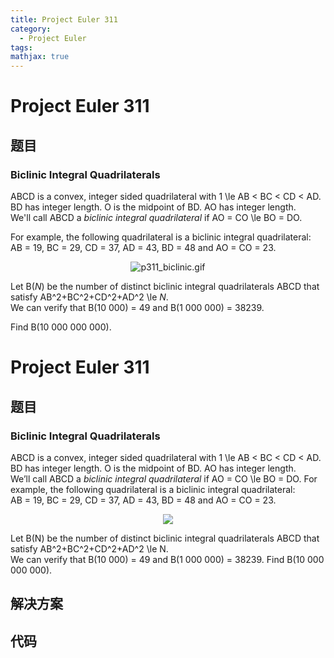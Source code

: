 ```yaml
---
title: Project Euler 311
category:
  - Project Euler
tags:
mathjax: true
---
```

<escape><!-- more --></escape>
    
# Project Euler 311
## 题目
### Biclinic Integral Quadrilaterals


ABCD is a convex, integer sided quadrilateral with 1 \le AB < BC < CD < AD.<br />
BD has integer length. O is the midpoint of BD. AO has integer length.<br />
We'll call ABCD a <i>biclinic integral quadrilateral</i> if AO = CO \le BO = DO.<br />

For example, the following quadrilateral is a biclinic integral quadrilateral:<br />
AB = 19, BC = 29, CD = 37, AD = 43, BD = 48 and AO = CO = 23.


<div align="center"><img src="project/images/p311_biclinic.gif" class="dark_img" alt="p311_biclinic.gif" /></div>

Let B(<var>N</var>) be the number of distinct biclinic integral quadrilaterals ABCD that satisfy AB^2+BC^2+CD^2+AD^2 \le <var>N</var>.<br />
We can verify that B(10 000) = 49 and B(1 000 000) = 38239.


Find B(10 000 000 000).




# Project Euler 311
## 题目
### Biclinic Integral Quadrilaterals

ABCD is a convex, integer sided quadrilateral with 1 \le AB < BC < CD < AD.<br>BD has integer length. O is the midpoint of BD. AO has integer length.<br>We’ll call ABCD a <i>biclinic integral quadrilateral</i> if AO = CO \le BO = DO.
For example, the following quadrilateral is a biclinic integral quadrilateral:<br>AB = 19, BC = 29, CD = 37, AD = 43, BD = 48 and AO = CO = 23.
<center><img src="https://projecteuler.net/project/images/p311_biclinic.gif"></center>

Let B(N) be the number of distinct biclinic integral quadrilaterals ABCD that satisfy AB^2+BC^2+CD^2+AD^2 \le N.<br>We can verify that B(10 000) = 49 and B(1 000 000) = 38239.
Find B(10 000 000 000).


## 解决方案


## 代码


